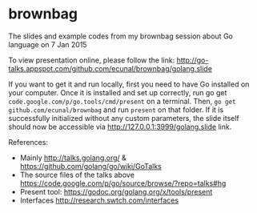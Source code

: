 brownbag
========

The slides and example codes from my brownbag session about Go language on 7 Jan 2015

To view presentation online, please follow the link: http://go-talks.appspot.com/github.com/ecunal/brownbag/golang.slide

If you want to get it and run locally, first you need to have Go installed on your computer. Once it is installed and set up correctly, run go get `code.google.com/p/go.tools/cmd/present` on a terminal. Then, `go get github.com/ecunal/brownbag` and run `present` on that folder. If it is successfully initialized without any custom parameters, the slide itself should now be accessible via http://127.0.0.1:3999/golang.slide link.

References:

- Mainly http://talks.golang.org/ & https://github.com/golang/go/wiki/GoTalks
- The source files of the talks above https://code.google.com/p/go/source/browse/?repo=talks#hg
- Present tool: https://godoc.org/golang.org/x/tools/present
- Interfaces http://research.swtch.com/interfaces
